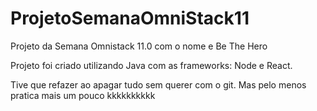 # ProjetoSemanaOmniStack11
<p>Projeto da Semana Omnistack 11.0 com o nome e Be The Hero
<p>Projeto foi criado utilizando Java com as frameworks: Node e React.
<p>Tive que refazer ao apagar tudo sem querer com o git. Mas pelo menos pratica mais um pouco kkkkkkkkkk

